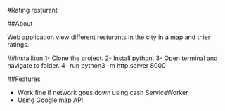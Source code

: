 #Rating resturant 

##About

Web application view different resturants in the city in a map and thier ratings.


##Installiton 
1- Clone the project.
2- Install python.
3- Open terminal and navigate to folder.
4- run python3 -m http.server 8000


##Features
- Work fine if network goes down using cash ServiceWorker
- Using Google map API